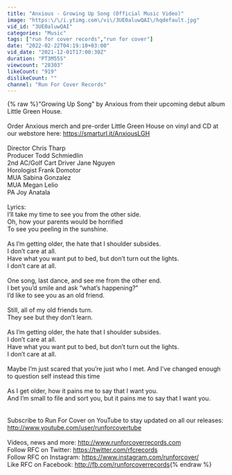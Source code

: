 ```yaml
---
title: "Anxious - Growing Up Song (Official Music Video)"
image: "https:\/\/i.ytimg.com\/vi\/3UE0aluwQAI\/hqdefault.jpg"
vid_id: "3UE0aluwQAI"
categories: "Music"
tags: ["run for cover records","run for cover"]
date: "2022-02-22T04:19:10+03:00"
vid_date: "2021-12-01T17:00:30Z"
duration: "PT3M55S"
viewcount: "28303"
likeCount: "919"
dislikeCount: ""
channel: "Run For Cover Records"
---
```

{% raw %}&quot;Growing Up Song&quot; by Anxious from their upcoming debut album Little Green House.<br /><br />Order Anxious merch and pre-order Little Green House on vinyl and CD at our webstore here: <a rel="nofollow" target="blank" href="https://smarturl.it/AnxiousLGH">https://smarturl.it/AnxiousLGH</a><br /><br />Director Chris Tharp <br />Producer Todd Schmiedlin<br />2nd AC/Golf Cart Driver Jane Nguyen <br />Horologist Frank Domotor<br />MUA Sabina Gonzalez <br />MUA Megan Lelio <br />PA Joy Anatala <br /><br />Lyrics: <br />I’ll take my time to see you from the other side.<br />Oh, how your parents would be horrified<br />To see you peeling in the sunshine.<br /><br />As I’m getting older, the hate that I shoulder subsides.<br />I don’t care at all.<br />Have what you want put to bed, but don’t turn out the lights.<br />I don’t care at all.<br /><br />One song, last dance, and see me from the other end.<br />I bet you’d smile and ask “what’s happening?”<br />I’d like to see you as an old friend.<br /><br />Still, all of my old friends turn.<br />They see but they don’t learn.<br /><br />As I’m getting older, the hate that I shoulder subsides.<br />I don’t care at all.<br />Have what you want put to bed, but don’t turn out the lights.<br />I don’t care at all.<br /><br />Maybe I’m just scared that you’re just who I met. And I’ve changed enough to question self instead this time <br /><br />As I get older, how it pains me to say that I want you.<br />And I’m small to file and sort you, but it pains me to say that I want you.<br /><br /><br />Subscribe to Run For Cover on YouTube to stay updated on all our releases: <a rel="nofollow" target="blank" href="http://www.youtube.com/user/runforcovertube">http://www.youtube.com/user/runforcovertube</a><br /><br />Videos, news and more: <a rel="nofollow" target="blank" href="http://www.runforcoverrecords.com">http://www.runforcoverrecords.com</a><br />Follow RFC on Twitter: <a rel="nofollow" target="blank" href="https://twitter.com/rfcrecords">https://twitter.com/rfcrecords</a><br />Follow RFC on Instagram: <a rel="nofollow" target="blank" href="https://www.instagram.com/runforcover/">https://www.instagram.com/runforcover/</a><br />Like RFC on Facebook: <a rel="nofollow" target="blank" href="http://fb.com/runforcoverrecords">http://fb.com/runforcoverrecords</a>{% endraw %}
